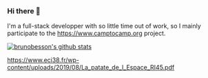 ### Hi there 👋

I'm a full-stack developper with so little time out of work, so I mainly participate to the <https://www.camptocamp.org> project.

[![brunobesson's github stats](https://github-readme-stats.vercel.app/api?username=brunobesson&count_private=true&show_icons=true&theme=radical&hide_rank=false)](https://github.com/anuraghazra/github-readme-stats)

<!--
**brunobesson/brunobesson** is a ✨ _special_ ✨ repository because its `README.md` (this file) appears on your GitHub profile.

Here are some ideas to get you started:

- 🔭 I’m currently working on ...
- 🌱 I’m currently learning ...
- 👯 I’m looking to collaborate on ...
- 🤔 I’m looking for help with ...
- 💬 Ask me about ...
- 📫 How to reach me: ...
- 😄 Pronouns: ...
- ⚡ Fun fact: ...
-->

https://www.eci38.fr/wp-content/uploads/2019/08/La_patate_de_l_Espace_RI45.pdf
